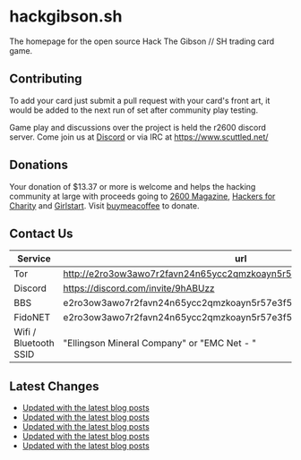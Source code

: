 # hackgibson.sh
The homepage for the open source Hack The Gibson // SH trading card game.


## Contributing

To add your card just submit a pull request with your card's front art, it would be added to the next run of set after community play testing.

Game play and discussions over the project is held the r2600 discord server. Come join us at [Discord](https://discord.com/invite/9hABUzz) or via IRC at https://www.scuttled.net/


## Donations

Your donation of $13.37 or more is welcome and helps the hacking community at large with proceeds going to [2600 Magazine](https://2600.com/), [Hackers for Charity](https://hackersforcharity.org) and [Girlstart](https://girlstart.org).  Visit [buymeacoffee](https://www.buymeacoffee.com/hackgibson.sh) to donate.


## Contact Us

Service | url
-|-
Tor | http://e2ro3ow3awo7r2favn24n65ycc2qmzkoayn5r57e3f56nvjwdcgg32ad.onion
Discord | https://discord.com/invite/9hABUzz
BBS | e2ro3ow3awo7r2favn24n65ycc2qmzkoayn5r57e3f56nvjwdcgg32ad.onion:23
FidoNET | e2ro3ow3awo7r2favn24n65ycc2qmzkoayn5r57e3f56nvjwdcgg32ad.onion:24554
Wifi / Bluetooth SSID | "Ellingson Mineral Company" or "EMC Net - <fidonet address>"

## Latest Changes
<!-- BLOG-POST-LIST:START -->
- [Updated with the latest blog posts](https://github.com/DFW2600/hackgibson.sh/commit/c6607ad307497e6604c35053677664a3f7cbeaa7)
- [Updated with the latest blog posts](https://github.com/DFW2600/hackgibson.sh/commit/6be074b52921101714eef7b0149c6d04a2d4531b)
- [Updated with the latest blog posts](https://github.com/DFW2600/hackgibson.sh/commit/d14a8dba8c2c1b8014d1b3a2cbde759b15b47145)
- [Updated with the latest blog posts](https://github.com/DFW2600/hackgibson.sh/commit/c5879bf17457b4665b6eb4ad2ad9db14a42c5ef9)
- [Updated with the latest blog posts](https://github.com/DFW2600/hackgibson.sh/commit/fbca184cee6017e15d2e4eb466d00ae3483936df)
<!-- BLOG-POST-LIST:END -->
